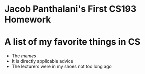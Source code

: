 # Jacob Panthalani's First CS193 Homework

# A list of my favorite things in CS

- The _memes_
- It is directly applicable advice
- The lecturers were in my shoes not too long ago
